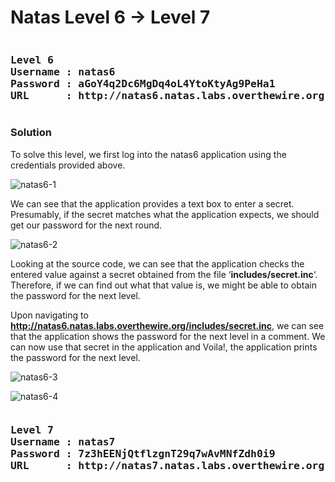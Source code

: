 # Natas Level 6 → Level 7
<pre><h3><b>Level 6
Username : natas6
Password : aGoY4q2Dc6MgDq4oL4YtoKtyAg9PeHa1
URL      : http://natas6.natas.labs.overthewire.org</b></h3></pre>
### Solution

To solve this level, we first log into the natas6 application using the credentials provided above.

![natas6-1](https://securitytimes.files.wordpress.com/2017/06/7-10-2017-3-30-02-pm.png?w=663)

We can see that the application provides a text box to enter a secret. Presumably, if the secret matches what the application expects, we should get our password for the next round.

![natas6-2](https://securitytimes.files.wordpress.com/2017/06/7-10-2017-3-30-36-pm.png?w=663)

Looking at the source code, we can see that the application checks the entered value against a secret obtained from the file ‘**includes/secret.inc**‘.  Therefore, if we can find out what that value is, we might be able to obtain the password for the next level.

Upon navigating to **http://natas6.natas.labs.overthewire.org/includes/secret.inc**, we can see that the application shows the password for the next level in a comment. We can now use that secret in the application and Voila!, the application prints the password for the next level.

![natas6-3](https://securitytimes.files.wordpress.com/2017/06/7-10-2017-3-31-22-pm.png)

![natas6-4](https://securitytimes.files.wordpress.com/2017/06/7-10-2017-3-32-02-pm.png?w=663)

<pre><h3><b>Level 7
Username : natas7
Password : 7z3hEENjQtflzgnT29q7wAvMNfZdh0i9
URL      : http://natas7.natas.labs.overthewire.org</b></h3></pre>
